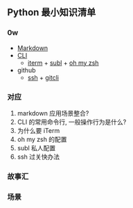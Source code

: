 ## Python 最小知识清单

### 0w

- [Markdown](https://help.github.com/articles/github-flavored-markdown/)
- [CLI](http://blog.teamtreehouse.com/introduction-to-the-mac-os-x-command-line)
	+ [iterm](https://www.iterm2.com/) + [subl](http://www.sublimetext.com/3) + [oh my zsh](http://macshuo.com/?p=676)
- github
	+ [ssh](https://help.github.com/articles/generating-ssh-keys/) + [gitcli](https://github.com/tiimgreen/github-cheat-sheet/blob/master/README.zh-cn.md) 

### 对应

1. markdown 应用场景整合?
2. CLI 的常用命令行, 一般操作行为是什么?
3. 为什么要 iTerm
4. oh my zsh 的配置
5. subl 私人配置
6. ssh 过关快办法

### 故事汇

### 场景